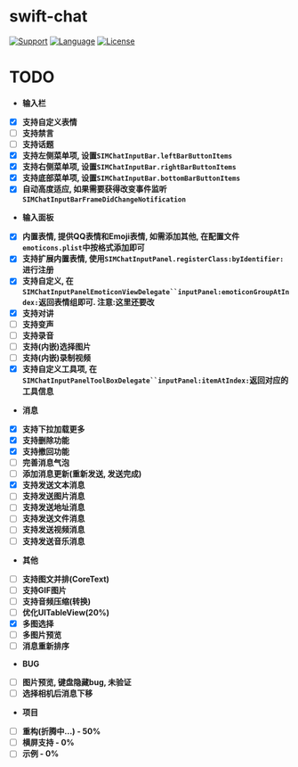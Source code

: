 # swift-chat

[![Support](https://img.shields.io/badge/support-iOS%208%2B%20-blue.svg?style=flat)](https://www.apple.com/nl/ios/)
[![Language](http://img.shields.io/badge/language-swift-brightgreen.svg?style=flat
		)](https://developer.apple.com/swift)
[![License](http://img.shields.io/badge/license-MIT-lightgrey.svg?style=flat
		)](http://mit-license.org)

# TODO
* **输入栏**
* [X] **支持自定义表情**
* [ ] **支持禁言**
* [ ] **支持话题**
* [X] **支持左侧菜单项, 设置`SIMChatInputBar.leftBarButtonItems`**
* [X] **支持右侧菜单项, 设置`SIMChatInputBar.rightBarButtonItems`**
* [X] **支持底部菜单项, 设置`SIMChatInputBar.bottomBarButtonItems`**
* [X] **自动高度适应, 如果需要获得改变事件监听`SIMChatInputBarFrameDidChangeNotification`**
* **输入面板**
* [X] **内置表情, 提供QQ表情和Emoji表情, 如需添加其他, 在配置文件`emoticons.plist`中按格式添加即可**
* [X] **支持扩展内置表情, 使用`SIMChatInputPanel.registerClass:byIdentifier:`进行注册**
* [X] **支持自定义, 在`SIMChatInputPanelEmoticonViewDelegate``inputPanel:emoticonGroupAtIndex:`返回表情组即可. 注意:这里还要改**
* [X] **支持对讲**
* [ ] **支持变声**
* [ ] **支持录音**
* [ ] **支持(内嵌)选择图片**
* [ ] **支持(内嵌)录制视频**
* [X] **支持自定义工具项, 在`SIMChatInputPanelToolBoxDelegate``inputPanel:itemAtIndex:`返回对应的工具信息**
* **消息**
* [X] **支持下拉加载更多**
* [X] **支持删除功能**
* [X] **支持撤回功能**
* [ ] **完善消息气泡**
* [ ] **添加消息更新(重新发送, 发送完成)**
* [X] **支持发送文本消息**
* [ ] **支持发送图片消息**
* [ ] **支持发送地址消息**
* [ ] **支持发送文件消息**
* [ ] **支持发送视频消息**
* [ ] **支持发送音乐消息**
* **其他**
* [ ] **支持图文并排(CoreText)**
* [ ] **支持GIF图片**
* [ ] **支持音频压缩(转换)**
* [ ] **优化UITableView(20%)**
* [X] **多图选择**
* [ ] **多图片预览**
* [ ] **消息重新排序**
* **BUG**
* [ ] **图片预览, 键盘隐藏bug, 未验证**
* [ ] **选择相机后消息下移**
* **项目**
* [ ] **重构(折腾中...) - 50%**
* [ ] **横屏支持 - 0%**
* [ ] **示例 - 0%**
